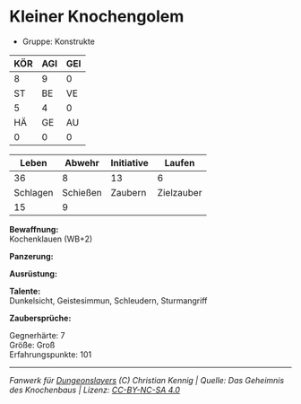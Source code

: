 # Kleiner Knochengolem  
- Gruppe: Konstrukte  

| KÖR | AGI | GEI |  
| --- | --- | --- |  
| 8   | 9   | 0   |
| ST  | BE  | VE  |  
| 5   | 4   | 0   |
| HÄ  | GE  | AU  |  
| 0   | 0   | 0   |


| Leben    | Abwehr   | Initiative | Laufen     |
| -------- | -------- | ---------- | ---------- |
| 36       | 8        | 13         | 6          |
| Schlagen | Schießen | Zaubern    | Zielzauber |
| 15       | 9        |            |            |

**Bewaffnung:**  
Kochenklauen (WB+2)

**Panzerung:**  


**Ausrüstung:**  


**Talente:**  
Dunkelsicht, Geistesimmun, Schleudern, Sturmangriff

**Zaubersprüche:**  


Gegnerhärte: 7  
Größe: Groß  
Erfahrungspunkte: 101  



___
*Fanwerk für [Dungeonslayers](https://www.dungeonslayers.net/) (C) Christian Kennig | Quelle: Das Geheimnis des Knochenbaus | Lizenz: [CC-BY-NC-SA 4.0](https://creativecommons.org/licenses/by-nc-sa/4.0/deed.de)*